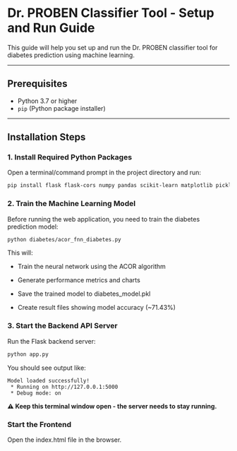 # Dr. PROBEN Classifier Tool - Setup and Run Guide

This guide will help you set up and run the Dr. PROBEN classifier tool for diabetes prediction using machine learning.

---

## Prerequisites

- Python 3.7 or higher  
- `pip` (Python package installer)

---

## Installation Steps

### 1. Install Required Python Packages

Open a terminal/command prompt in the project directory and run:

```bash
pip install flask flask-cors numpy pandas scikit-learn matplotlib pickle-mixin
```

### 2. Train the Machine Learning Model

Before running the web application, you need to train the diabetes prediction model:

```bash
python diabetes/acor_fnn_diabetes.py
```

This will:

- Train the neural network using the ACOR algorithm

- Generate performance metrics and charts

- Save the trained model to diabetes_model.pkl

- Create result files showing model accuracy (~71.43%)

### 3. Start the Backend API Server

Run the Flask backend server:

```bash
python app.py
```

You should see output like:

```nginx
Model loaded successfully!
 * Running on http://127.0.0.1:5000
 * Debug mode: on
```

**⚠️ Keep this terminal window open - the server needs to stay running.**

### Start the Frontend

Open the index.html file in the browser.


